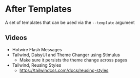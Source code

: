 # After Templates

A set of templates that can be used via the `--template` argument

## Videos

- Hotwire Flash Messages
- Tailwind, DaisyUI and Theme Changer using Stimulus
  - Make sure it persists the theme change across pages
- Tailwind, Reusing Styles
  - https://tailwindcss.com/docs/reusing-styles